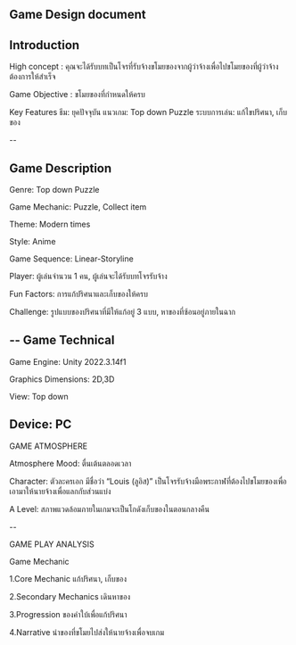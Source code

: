 Game Design document 
--
Introduction 
--
High concept : คุณจะได้รับบทเป็นโจรที่รับจ้างขโมยของจากผู้ว่าจ้างเพื่อไปขโมยของที่ผู้ว่าจ้างต้องการให้สำเร็จ

Game Objective : ขโมยของที่กำหนดให้ครบ

Key Features ธีม: ยุคปัจจุบัน แนวเกม: Top down Puzzle ระบบการเล่น: แก้ไขปริศนา, เก็บของ

--

Game Description  
--
Genre: Top down Puzzle

Game Mechanic: Puzzle, Collect item

Theme: Modern times

Style: Anime 

Game Sequence: Linear-Storyline 

Player: ผู้เล่นจำนวน 1 คน, ผู้เล่นจะได้รับบทโจรรับจ้าง

Fun Factors: การแก้ปริศนาและเก็บของให้ครบ

Challenge: รูปแบบของปริศนาที่มีให้แก้อยู่ 3 แบบ, หาของที่ซ้อนอยู่ภายในฉาก

--
Game Technical   
--
Game Engine: Unity 2022.3.14f1

Graphics Dimensions: 2D,3D

View: Top down

Device: PC 
--

GAME ATMOSPHERE 

Atmosphere Mood: ตื่นเต้นตลอดเวลา 

Character: ตัวละครเอก มีชื่อว่า “Louis (ลูอิส)” เป็นโจรรับจ้างมือพระกาฬที่ต้องไปขโมยของเพื่อเอามาให้นายจ้างเพื่อแลกกับส่วนแบ่ง

A Level: สภาพแวดล้อมภายในเกมจะเป็นโกดังเก็บของในตอนกลางคืน
    
--

GAME PLAY ANALYSIS 

Game Mechanic   

1.Core Mechanic   แก้ปริศนา, เก็บของ

2.Secondary Mechanics  เดินหาของ

3.Progression  ของคำใบ้เพื่อแก้ปริศนา

4.Narrative นำของที่ขโมยไปส่งให้นายจ้างเพื่อจบเกม

 

